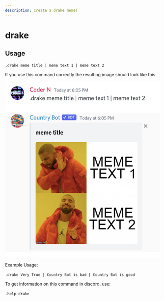 ```yaml
---
description: Create a drake meme!
---
```


# drake

## Usage

```text
.drake meme title | meme text 1 | meme text 2
```

If you use this command correctly the resulting image should look like this:

![](../.gitbook/assets/screen-shot-2021-08-07-at-6.07.31-pm.png)

Example Usage:

`.drake Very True | Country Bot is bad | Country Bot is good`

To get information on this command in discord, use:

`.help drake`

